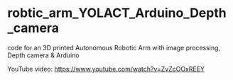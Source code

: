 # robtic_arm_YOLACT_Arduino_Depth_camera
code for an 3D printed Autonomous Robotic Arm with image processing, Depth camera &amp; Arduino

YouTube video:
https://www.youtube.com/watch?v=ZvZcOOxREEY
